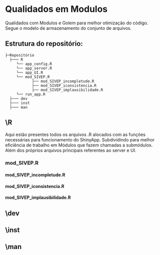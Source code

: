 # Qualidados em Modulos
Qualidados com Modulos e Golem para melhor otimização do código.
Segue o modelo de armazenamento do conjunto de arquivos.
## Estrutura do repositório:
    
    
    ├─Repositório
      ├─── R 
         └── app_config.R
         └── app_server.R
         └── app_UI.R
         └── mod_SIVEP.R
                ├── mod_SIVEP_incompletude.R
                ├── mod_SIVEP_iconsistencia.R
                ├── mod_SIVEP_implausibilidade.R
         └── run_app.R
      ├─── dev
      ├─── inst
      ├─── man      

## \R
Aqui estão presentes todos os arquivos .R alocados com as funções necessárias para funcionamento do ShinyApp. Subdividindo para melhor eficiência de trabalho em Módulos que fazem chamadas a submódulos. Além dos próprios arquivos principais referentes ao server e UI.
### mod_SIVEP.R
#### mod_SIVEP_incompletude.R
#### mod_SIVEP_iconsistencia.R
#### mod_SIVEP_implausibilidade.R
## \dev
## \inst
## \man

